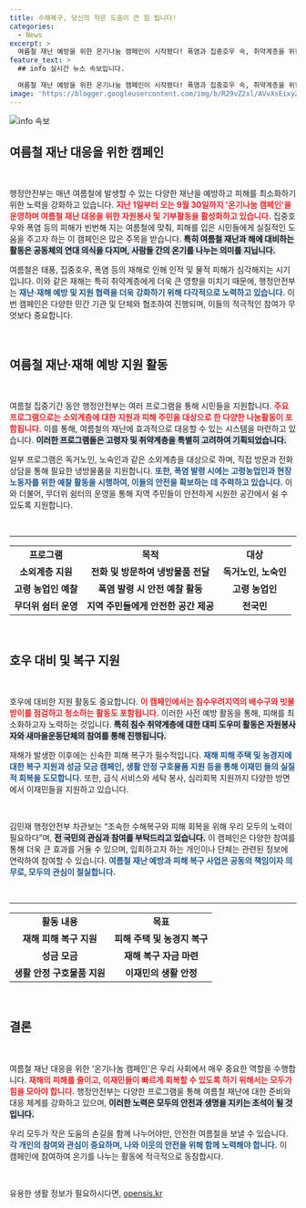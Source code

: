 ```yaml
---
title: 수해복구, 당신의 작은 도움이 큰 힘 됩니다!
categories:
  - News
excerpt: >
  여름철 재난 예방을 위한 온기나눔 캠페인이 시작됐다! 폭염과 집중호우 속, 취약계층을 위한 소외계층 지원과 자원봉사 프로그램이 활발히 운영되며, 행안부와 커뮤니티가 힘을 모아 피해 복구에 나선다. 지금, 함께 나눔의 온기를 전해보세요!
feature_text: >
  ## info 실시간 뉴스 속보입니다.

  여름철 재난 예방을 위한 온기나눔 캠페인이 시작됐다! 폭염과 집중호우 속, 취약계층을 위한 소외계층 지원과 자원봉사 프로그램이 활발히 운영되며, 행안부와 커뮤니티가 힘을 모아 피해 복구에 나선다. 지금, 함께 나눔의 온기를 전해보세요!
image: 'https://blogger.googleusercontent.com/img/b/R29vZ2xl/AVvXsEixyZcFfHzMRdzZMjFBmAUKJYCLCGyLL1o632UiGVXcaFdKo_bkvkuCioo0uUKlGfBVcT3P84aROyZIXSBEx3Aw5nCQ3pTgDom1WDC4m8eifvWiAmWEEVb4x6G_l8C0QH225ldMjyaFvpxGEBGNO37VmDTDMHGhJPq73UglMfDca1-0aw/s1600/blogspot.png'
---
```


<p><img src="https://blogger.googleusercontent.com/img/b/R29vZ2xl/AVvXsEixyZcFfHzMRdzZMjFBmAUKJYCLCGyLL1o632UiGVXcaFdKo_bkvkuCioo0uUKlGfBVcT3P84aROyZIXSBEx3Aw5nCQ3pTgDom1WDC4m8eifvWiAmWEEVb4x6G_l8C0QH225ldMjyaFvpxGEBGNO37VmDTDMHGhJPq73UglMfDca1-0aw/s1600/blogspot.png" alt="info 속보" /></p>

<h2 data-ke-size="size26">여름철 재난 대응을 위한 캠페인</h2>

<p data-ke-size="size16">&nbsp;</p>

<p>행정안전부는 매년 여름철에 발생할 수 있는 다양한 재난을 예방하고 피해를 최소화하기 위한 노력을 강화하고 있습니다. <b><span style="color: #ee2323;">지난 1일부터 오는 9월 30일까지 '온기나눔 캠페인'을 운영하며 여름철 재난 대응을 위한 자원봉사 및 기부활동을 활성화하고 있습니다.</span></b>  집중호우와 폭염 등의 피해가 빈번해 지는 여름철에 맞춰, 피해를 입은 시민들에게 실질적인 도움을 주고자 하는 이 캠페인은 많은 주목을 받습니다. <b><span style="background-color: #21538527;">특히 여름철 재난과 해에 대비하는 활동은 공동체의 연대 의식을 다지며, 사람들 간의 온기를 나누는 의미를 지닙니다.</span></b> </p>

<p>여름철은 태풍, 집중호우, 폭염 등의 재해로 인해 인적 및 물적 피해가 심각해지는 시기입니다. 이와 같은 재해는 특히 취약계층에게 더욱 큰 영향을 미치기 때문에, 행정안전부는 <b><span style="color: #1a5490;">재난·재해 예방 및 지원 협력을 더욱 강화하기 위해 다각적으로 노력하고 있습니다.</span></b> 이번 캠페인은 다양한 민간 기관 및 단체와 협조하여 진행되며, 이들의 적극적인 참여가 무엇보다 중요합니다.</p>

<p data-ke-size="size16">&nbsp;</p>

<h2 data-ke-size="size26">여름철 재난·재해 예방 지원 활동</h2>

<p data-ke-size="size16">&nbsp;</p>

<p>여름철 집중기간 동안 행정안전부는 여러 프로그램을 통해 시민들을 지원합니다. <b><span style="color: #ee2323;">주요 프로그램으로는 소외계층에 대한 지원과 피해 주민을 대상으로 한 다양한 나눔활동이 포함됩니다.</span></b>  이를 통해, 여름철의 재난에 효과적으로 대응할 수 있는 시스템을 마련하고 있습니다. <b><span style="background-color: #21538527;">이러한 프로그램들은 고령자 및 취약계층을 특별히 고려하여 기획되었습니다.</span></b></p>

<p>일부 프로그램은 독거노인, 노숙인과 같은 소외계층을 대상으로 하며, 직접 방문과 전화 상담을 통해 필요한 냉방물품을 지원합니다. <b><span style="color: #1a5490;">또한, 폭염 발령 시에는 고령농업인과 현장 노동자를 위한 예찰 활동을 시행하여, 이들의 안전을 확보하는 데 주력하고 있습니다.</span></b> 이와 더불어, 무더위 쉼터의 운영을 통해 지역 주민들이 안전하게 시원한 공간에서 쉴 수 있도록 지원합니다.</p>

<p data-ke-size="size16">&nbsp;</p>

<hr>

<table style="width: 100%; border-collapse: collapse;">
    <tr>
        <td style="text-align: center; height: 17px;"><b>프로그램</b></td>
        <td style="text-align: center; height: 17px;"><b>목적</b></td>
        <td style="text-align: center; height: 17px;"><b>대상</b></td>
    </tr>
    <tr>
        <td style="text-align: center; height: 17px;"><b>소외계층 지원</b></td>
        <td style="text-align: center; height: 17px;"><b>전화 및 방문하여 냉방물품 전달</b></td>
        <td style="text-align: center; height: 17px;"><b>독거노인, 노숙인</b></td>
    </tr>
    <tr>
        <td style="text-align: center; height: 17px;"><b>고령 농업인 예찰</b></td>
        <td style="text-align: center; height: 17px;"><b>폭염 발령 시 안전 예찰 활동</b></td>
        <td style="text-align: center; height: 17px;"><b>고령 농업인</b></td>
    </tr>
    <tr>
        <td style="text-align: center; height: 17px;"><b>무더위 쉼터 운영</b></td>
        <td style="text-align: center; height: 17px;"><b>지역 주민들에게 안전한 공간 제공</b></td>
        <td style="text-align: center; height: 17px;"><b>전국민</b></td>
    </tr>
</table>

<p data-ke-size="size16">&nbsp;</p>

<h2 data-ke-size="size26">호우 대비 및 복구 지원</h2>

<p data-ke-size="size16">&nbsp;</p>

<p>호우에 대비한 지원 활동도 중요합니다. <b><span style="color: #ee2323;">이 캠페인에서는 침수우려지역의 배수구와 빗물받이를 점검하고 청소하는 활동도 포함됩니다.</span></b> 이러한 사전 예방 활동을 통해, 피해를 최소화하고자 노력하는 것입니다. <b><span style="background-color: #21538527;">특히 침수 취약계층에 대한 대피 도우미 활동은 자원봉사자와 새마을운동단체의 참여를 통해 진행됩니다.</span></b></p>

<p>재해가 발생한 이후에는 신속한 피해 복구가 필수적입니다. <b><span style="color: #1a5490;">재해 피해 주택 및 농경지에 대한 복구 지원과 성금 모금 캠페인, 생활 안정 구호물품 지원 등을 통해 이재민 들의 실질적 회복을 도모합니다.</span></b> 또한, 급식 서비스와 세탁 봉사, 심리회복 지원까지 다양한 방면에서 이재민들을 지원하고 있습니다.</p>

<p data-ke-size="size16">&nbsp;</p>

<p>김민재 행정안전부 차관보는 “조속한 수해복구와 피해 회복을 위해 우리 모두의 노력이 필요하다”며, <b><span style="background-color: #21538527;">전 국민의 관심과 참여를 부탁드리고 있습니다.</span></b> 이 캠페인은 다양한 참여를 통해 더욱 큰 효과를 거둘 수 있으며, 입회하고자 하는 개인이나 단체는 관련된 정보에 연락하여 참여할 수 있습니다. <b><span style="color: #1a5490;">여름철 재난 예방과 피해 복구 사업은 공동의 책임이자 의무로, 모두의 관심이 절실합니다.</span></b></p>

<p data-ke-size="size16">&nbsp;</p>

<hr>

<table style="width: 100%; border-collapse: collapse;">
    <tr>
        <td style="text-align: center; height: 17px;"><b>활동 내용</b></td>
        <td style="text-align: center; height: 17px;"><b>목표</b></td>
    </tr>
    <tr>
        <td style="text-align: center; height: 17px;"><b>재해 피해 복구 지원</b></td>
        <td style="text-align: center; height: 17px;"><b>피해 주택 및 농경지 복구</b></td>
    </tr>
    <tr>
        <td style="text-align: center; height: 17px;"><b>성금 모금</b></td>
        <td style="text-align: center; height: 17px;"><b>재해 복구 자금 마련</b></td>
    </tr>
    <tr>
        <td style="text-align: center; height: 17px;"><b>생활 안정 구호물품 지원</b></td>
        <td style="text-align: center; height: 17px;"><b>이재민의 생활 안정</b></td>
    </tr>
</table>

<p data-ke-size="size16">&nbsp;</p>

<h2 data-ke-size="size26">결론</h2>

<p data-ke-size="size16">&nbsp;</p>

<p>여름철 재난 대응을 위한 '온기나눔 캠페인'은 우리 사회에서 매우 중요한 역할을 수행합니다. <b><span style="color: #ee2323;">재해의 피해를 줄이고, 이재민들이 빠르게 회복할 수 있도록 하기 위해서는 모두가 힘을 모아야 합니다.</span></b> 행정안전부는 다양한 프로그램을 통해 여름철 재난에 대한 준비와 대응 체계를 강화하고 있으며, <b><span style="background-color: #21538527;">이러한 노력은 모두의 안전과 생명을 지키는 초석이 될 것입니다.</span></b> </p>

<p>우리 모두가 작은 도움의 손길을 함께 나누어야만, 안전한 여름철을 보낼 수 있습니다. <b><span style="color: #1a5490;">각 개인의 참여와 관심이 중요하며, 나와 이웃의 안전을 위해 함께 노력해야 합니다.</span></b> 이 캠페인에 참여하여 온기를 나누는 활동에 적극적으로 동참합시다. </p>

<p data-ke-size="size16">&nbsp;</p>
유용한 생활 정보가 필요하시다면, <a href="https://opensis.kr" rel="dofollow">opensis.kr</a>



